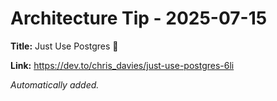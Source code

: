 # Architecture Tip - 2025-07-15

**Title:** Just Use Postgres 🐘

**Link:** https://dev.to/chris_davies/just-use-postgres-6li

_Automatically added._
